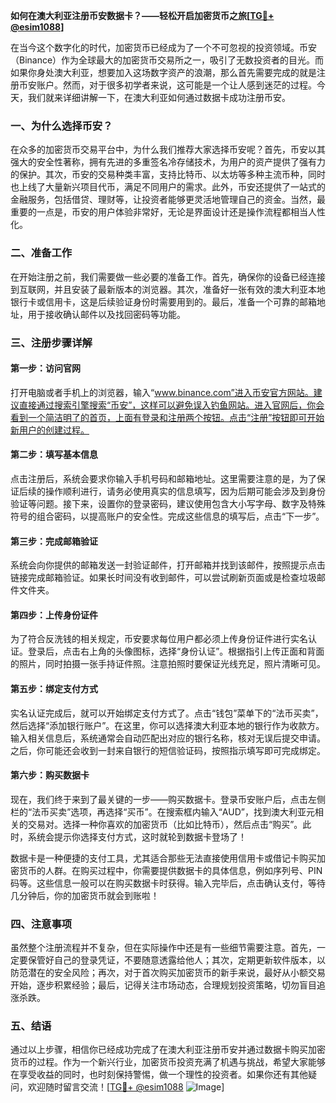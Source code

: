 **如何在澳大利亚注册币安数据卡？——轻松开启加密货币之旅[[TG💪+ @esim1088](https://t.me/s/esim1088)]**

在当今这个数字化的时代，加密货币已经成为了一个不可忽视的投资领域。币安（Binance）作为全球最大的加密货币交易所之一，吸引了无数投资者的目光。而如果你身处澳大利亚，想要加入这场数字资产的浪潮，那么首先需要完成的就是注册币安账户。然而，对于很多初学者来说，这可能是一个让人感到迷茫的过程。今天，我们就来详细讲解一下，在澳大利亚如何通过数据卡成功注册币安。

### 一、为什么选择币安？

在众多的加密货币交易平台中，为什么我们推荐大家选择币安呢？首先，币安以其强大的安全性著称，拥有先进的多重签名冷存储技术，为用户的资产提供了强有力的保护。其次，币安的交易种类丰富，支持比特币、以太坊等多种主流币种，同时也上线了大量新兴项目代币，满足不同用户的需求。此外，币安还提供了一站式的金融服务，包括借贷、理财等，让投资者能够更灵活地管理自己的资金。当然，最重要的一点是，币安的用户体验非常好，无论是界面设计还是操作流程都相当人性化。

### 二、准备工作

在开始注册之前，我们需要做一些必要的准备工作。首先，确保你的设备已经连接到互联网，并且安装了最新版本的浏览器。其次，准备好一张有效的澳大利亚本地银行卡或信用卡，这是后续验证身份时需要用到的。最后，准备一个可靠的邮箱地址，用于接收确认邮件以及找回密码等功能。

### 三、注册步骤详解

#### 第一步：访问官网

打开电脑或者手机上的浏览器，输入“www.binance.com”进入币安官方网站。建议直接通过搜索引擎搜索“币安”，这样可以避免误入钓鱼网站。进入官网后，你会看到一个简洁明了的首页，上面有登录和注册两个按钮。点击“注册”按钮即可开始新用户的创建过程。

#### 第二步：填写基本信息

点击注册后，系统会要求你输入手机号码和邮箱地址。这里需要注意的是，为了保证后续的操作顺利进行，请务必使用真实的信息填写，因为后期可能会涉及到身份验证等问题。接下来，设置你的登录密码，建议使用包含大小写字母、数字及特殊符号的组合密码，以提高账户的安全性。完成这些信息的填写后，点击“下一步”。

#### 第三步：完成邮箱验证

系统会向你提供的邮箱发送一封验证邮件，打开邮箱并找到该邮件，按照提示点击链接完成邮箱验证。如果长时间没有收到邮件，可以尝试刷新页面或是检查垃圾邮件文件夹。

#### 第四步：上传身份证件

为了符合反洗钱的相关规定，币安要求每位用户都必须上传身份证件进行实名认证。登录后，点击右上角的头像图标，选择“身份认证”。根据指引上传正面和背面的照片，同时拍摄一张手持证件照。注意拍照时要保证光线充足，照片清晰可见。

#### 第五步：绑定支付方式

实名认证完成后，就可以开始绑定支付方式了。点击“钱包”菜单下的“法币买卖”，然后选择“添加银行账户”。在这里，你可以选择澳大利亚本地的银行作为收款方。输入相关信息后，系统通常会自动匹配出对应的银行名称，核对无误后提交申请。之后，你可能还会收到一封来自银行的短信验证码，按照指示填写即可完成绑定。

#### 第六步：购买数据卡

现在，我们终于来到了最关键的一步——购买数据卡。登录币安账户后，点击左侧栏的“法币买卖”选项，再选择“买币”。在搜索框内输入“AUD”，找到澳大利亚元相关的交易对。选择一种你喜欢的加密货币（比如比特币），然后点击“购买”。此时，系统会提示你选择支付方式，这时就轮到数据卡登场了！

数据卡是一种便捷的支付工具，尤其适合那些无法直接使用信用卡或借记卡购买加密货币的人群。在购买过程中，你需要提供数据卡的具体信息，例如序列号、PIN码等。这些信息一般可以在购买数据卡时获得。输入完毕后，点击确认支付，等待几分钟后，你的加密货币就会到账啦！

### 四、注意事项

虽然整个注册流程并不复杂，但在实际操作中还是有一些细节需要注意。首先，一定要保管好自己的登录凭证，不要随意透露给他人；其次，定期更新软件版本，以防范潜在的安全风险；再次，对于首次购买加密货币的新手来说，最好从小额交易开始，逐步积累经验；最后，记得关注市场动态，合理规划投资策略，切勿盲目追涨杀跌。

### 五、结语

通过以上步骤，相信你已经成功完成了在澳大利亚注册币安并通过数据卡购买加密货币的过程。作为一个新兴行业，加密货币投资充满了机遇与挑战，希望大家能够在享受收益的同时，也时刻保持警惕，做一个理性的投资者。如果你还有其他疑问，欢迎随时留言交流！[[TG💪+ @esim1088](https://t.me/s/esim1088) ![Image](https://i.postimg.cc/4NQfJmqS/Snipaste-2025-05-13-00-14-12.png)]